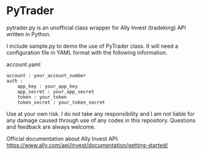 # PyTrader
pytrader.py is an unofficial class wrapper for Ally Invest (tradeking) API written in Python.

I include sample.py to demo the use of PyTrader class. It will need a configuration file in YAML format with the following information.

account.yaml
```
account : your_account_number
auth :
    app_key : your_app_key
    app_secret : your_app_secret
    token : your_token
    token_secret : your_token_secret
```

Use at your own risk. I do not take any responsibility and I am not liable for any damage caused through use of any codes in this repository. Questions and feedback are always welcome.

Official documentation about Ally Invest API:
https://www.ally.com/api/invest/documentation/getting-started/
